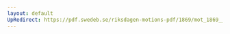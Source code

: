 ```yaml
---
layout: default
UpRedirect: https://pdf.swedeb.se/riksdagen-motions-pdf/1869/mot_1869__ak__00265.pdf
---
```

